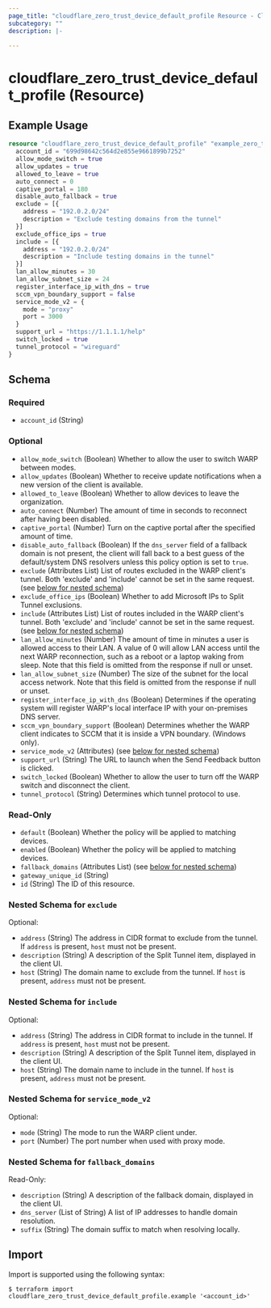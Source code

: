 ```yaml
---
page_title: "cloudflare_zero_trust_device_default_profile Resource - Cloudflare"
subcategory: ""
description: |-
  
---
```


# cloudflare_zero_trust_device_default_profile (Resource)



## Example Usage

```terraform
resource "cloudflare_zero_trust_device_default_profile" "example_zero_trust_device_default_profile" {
  account_id = "699d98642c564d2e855e9661899b7252"
  allow_mode_switch = true
  allow_updates = true
  allowed_to_leave = true
  auto_connect = 0
  captive_portal = 180
  disable_auto_fallback = true
  exclude = [{
    address = "192.0.2.0/24"
    description = "Exclude testing domains from the tunnel"
  }]
  exclude_office_ips = true
  include = [{
    address = "192.0.2.0/24"
    description = "Include testing domains in the tunnel"
  }]
  lan_allow_minutes = 30
  lan_allow_subnet_size = 24
  register_interface_ip_with_dns = true
  sccm_vpn_boundary_support = false
  service_mode_v2 = {
    mode = "proxy"
    port = 3000
  }
  support_url = "https://1.1.1.1/help"
  switch_locked = true
  tunnel_protocol = "wireguard"
}
```

<!-- schema generated by tfplugindocs -->
## Schema

### Required

- `account_id` (String)

### Optional

- `allow_mode_switch` (Boolean) Whether to allow the user to switch WARP between modes.
- `allow_updates` (Boolean) Whether to receive update notifications when a new version of the client is available.
- `allowed_to_leave` (Boolean) Whether to allow devices to leave the organization.
- `auto_connect` (Number) The amount of time in seconds to reconnect after having been disabled.
- `captive_portal` (Number) Turn on the captive portal after the specified amount of time.
- `disable_auto_fallback` (Boolean) If the `dns_server` field of a fallback domain is not present, the client will fall back to a best guess of the default/system DNS resolvers unless this policy option is set to `true`.
- `exclude` (Attributes List) List of routes excluded in the WARP client's tunnel. Both 'exclude' and 'include' cannot be set in the same request. (see [below for nested schema](#nestedatt--exclude))
- `exclude_office_ips` (Boolean) Whether to add Microsoft IPs to Split Tunnel exclusions.
- `include` (Attributes List) List of routes included in the WARP client's tunnel. Both 'exclude' and 'include' cannot be set in the same request. (see [below for nested schema](#nestedatt--include))
- `lan_allow_minutes` (Number) The amount of time in minutes a user is allowed access to their LAN. A value of 0 will allow LAN access until the next WARP reconnection, such as a reboot or a laptop waking from sleep. Note that this field is omitted from the response if null or unset.
- `lan_allow_subnet_size` (Number) The size of the subnet for the local access network. Note that this field is omitted from the response if null or unset.
- `register_interface_ip_with_dns` (Boolean) Determines if the operating system will register WARP's local interface IP with your on-premises DNS server.
- `sccm_vpn_boundary_support` (Boolean) Determines whether the WARP client indicates to SCCM that it is inside a VPN boundary. (Windows only).
- `service_mode_v2` (Attributes) (see [below for nested schema](#nestedatt--service_mode_v2))
- `support_url` (String) The URL to launch when the Send Feedback button is clicked.
- `switch_locked` (Boolean) Whether to allow the user to turn off the WARP switch and disconnect the client.
- `tunnel_protocol` (String) Determines which tunnel protocol to use.

### Read-Only

- `default` (Boolean) Whether the policy will be applied to matching devices.
- `enabled` (Boolean) Whether the policy will be applied to matching devices.
- `fallback_domains` (Attributes List) (see [below for nested schema](#nestedatt--fallback_domains))
- `gateway_unique_id` (String)
- `id` (String) The ID of this resource.

<a id="nestedatt--exclude"></a>
### Nested Schema for `exclude`

Optional:

- `address` (String) The address in CIDR format to exclude from the tunnel. If `address` is present, `host` must not be present.
- `description` (String) A description of the Split Tunnel item, displayed in the client UI.
- `host` (String) The domain name to exclude from the tunnel. If `host` is present, `address` must not be present.


<a id="nestedatt--include"></a>
### Nested Schema for `include`

Optional:

- `address` (String) The address in CIDR format to include in the tunnel. If `address` is present, `host` must not be present.
- `description` (String) A description of the Split Tunnel item, displayed in the client UI.
- `host` (String) The domain name to include in the tunnel. If `host` is present, `address` must not be present.


<a id="nestedatt--service_mode_v2"></a>
### Nested Schema for `service_mode_v2`

Optional:

- `mode` (String) The mode to run the WARP client under.
- `port` (Number) The port number when used with proxy mode.


<a id="nestedatt--fallback_domains"></a>
### Nested Schema for `fallback_domains`

Read-Only:

- `description` (String) A description of the fallback domain, displayed in the client UI.
- `dns_server` (List of String) A list of IP addresses to handle domain resolution.
- `suffix` (String) The domain suffix to match when resolving locally.

## Import

Import is supported using the following syntax:

```shell
$ terraform import cloudflare_zero_trust_device_default_profile.example '<account_id>'
```
